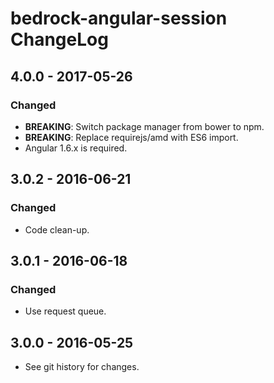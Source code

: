 # bedrock-angular-session ChangeLog

## 4.0.0 - 2017-05-26

### Changed
- **BREAKING**: Switch package manager from bower to npm.
- **BREAKING**: Replace requirejs/amd with ES6 import.
- Angular 1.6.x is required.

## 3.0.2 - 2016-06-21

### Changed
- Code clean-up.

## 3.0.1 - 2016-06-18

### Changed
- Use request queue.

## 3.0.0 - 2016-05-25

- See git history for changes.

